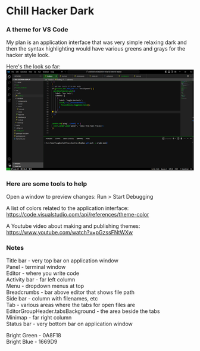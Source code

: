 # Chill Hacker Dark

### A theme for VS Code

My plan is an application interface that was very simple relaxing dark and then the syntax highlighting would have
various greens and grays for the hacker style look.  

Here's the look so far:  
![theme preview](./theme_preview.png)


### Here are some tools to help
  
Open a window to preview changes:  Run > Start Debugging  
  
A list of colors related to the application interface:  https://code.visualstudio.com/api/references/theme-color    

A Youtube video about making and publishing themes:  https://www.youtube.com/watch?v=pGzssFNtWXw



### Notes  
Title bar - very top bar on application window  
Panel - terminal window  
Editor - where you write code  
Activity bar - far left column   
Menu - dropdown menus at top  
Breadcrumbs - bar above editor that shows file path  
Side bar - column with filenames, etc  
Tab - various areas where the tabs for open files are  
EditorGroupHeader.tabsBackground - the area beside the tabs  
Minimap - far right column  
Status bar - very bottom bar on application window  

Bright Green - 0A8F18  
Bright Blue - 1669D9